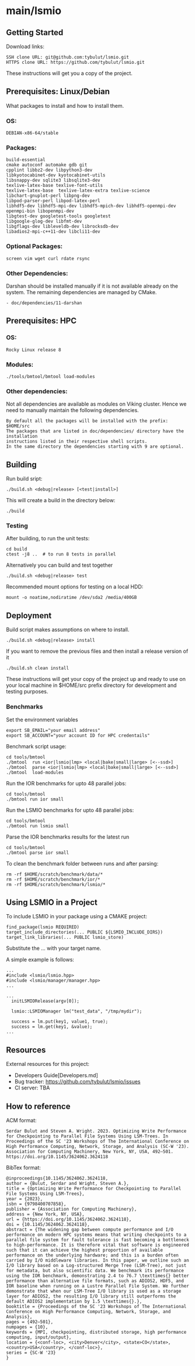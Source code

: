 # main/lsmio



## Getting Started

Download links:
```
SSH clone URL: git@github.com:tybulut/lsmio.git
HTTPS clone URL: https://github.com/tybulut/lsmio.git
```

These instructions will get you a copy of the project.


## Prerequisites: Linux/Debian

What packages to install and how to install them.

### OS:
```
DEBIAN-x86-64/stable
```

### Packages:
```
build-essential
cmake autoconf automake gdb git
cpplint libbz2-dev libpython3-dev
libkyotocabinet-dev kyotocabinet-utils
libsnappy-dev sqlite3 libsqlite3-dev
texlive-latex-base texlive-font-utils
texlive-latex-base  texlive-latex-extra texlive-science
libchart-gnuplot-perl libpng-dev
libpod-parser-perl libpod-latex-perl
libhdf5-dev libhdf5-mpi-dev libhdf5-mpich-dev libhdf5-openmpi-dev
openmpi-bin libopenmpi-dev
libgtest-dev googletest-tools googletest
libgoogle-glog-dev libfmt-dev
libgflags-dev libleveldb-dev librocksdb-dev
libadios2-mpi-c++11-dev libcli11-dev
```

### Optional Packages:
```
screen vim wget curl rdate rsync
```

### Other Dependencies:
Darshan should be installed manually if it is not available already on the
system. The remaining dependencies are managed by CMake.
```
- doc/dependencies/11-darshan
```

## Prerequisites: HPC

### OS:
```
Rocky Linux release 8
```

### Modules:
```
./tools/bmtool/bmtool load-modules
```

### Other dependencies:
Not all dependencies are available as modules on Viking cluster. Hence we need
to manually maintain the following dependencies.
```
By default all the packages will be installed with the prefix: $HOME/src
The packages that are listed in doc/dependencies/ directory have the installation 
instructions listed in their respective shell scripts.
In the same directory the dependencies starting with 9 are optional.
```


## Building 

Run build sript:
```
./build.sh <debug|release> [<test|install>]
```

This will create a build in the directory below:
```
./build
```


### Testing

After building, to run the unit tests:
```
cd build
ctest -j8 ..  # to run 8 tests in parallel
```

Alternatively you can build and test together
```
./build.sh <debug|release> test
```

Recommended mount options for testing on a local HDD:
```
mount -o noatime,nodiratime /dev/sda2 /media/400GB
```

## Deployment

Build script makes assumptions on where to install. 
```
./build.sh <debug|release> install
```

If you want to remove the previous files and then install a release version of it
```
./build.sh clean install
```

These instructions will get your copy of the project up and ready to use on your local
machine in $HOME/src prefix directory for development and testing purposes.

### Benchmarks

Set the environment variables
```
export SB_EMAIL="your email address"
export SB_ACCOUNT="your account ID for HPC credentails"
```

Benchmark script usage:
```
cd tools/bmtool
./bmtool  run <ior|lsmio|lmp> <local|bake|small|large> [<--ssd>]
./bmtool  parse <ior|lsmio|lmp> <local|bake|small|large> [<--ssd>]
./bmtool  load-modules
```

Run the IOR benchmarks for upto 48 parallel jobs:
```
cd tools/bmtool
./bmtool run ior small
```

Run the LSMIO benchmarks for upto 48 parallel jobs:
```
cd tools/bmtool
./bmtool run lsmio small
```

Parse the IOR benchmarks results for the latest run
```
cd tools/bmtool
./bmtool parse ior small
```

To clean the benchmark folder between runs and after parsing:
```
rm -rf $HOME/scratch/benchmark/data/*
rm -rf $HOME/scratch/benchmark/ior/*
rm -rf $HOME/scratch/benchmark/lsmio/*
```

## Using LSMIO in a Project

To include LSMIO in your package using a CMAKE project:
```
find_package(lsmio REQUIRED)
target_include_directories(... PUBLIC ${LSMIO_INCLUDE_DIRS})
target_link_libraries(... PUBLIC lsmio_store)
```
Substitute the ... with your target name.

A simple example is follows:
```
...
#include <lsmio/lsmio.hpp>
#include <lsmio/manager/manager.hpp>
...

...
  initLSMIORelease(argv[0]);

  lsmio::LSMIOManager lm("test_data", "/tmp/mydir");

  success = lm.put(key1, value1, true);
  success = lm.get(key1, &value);
...

```


## Resources

External resources for this project:
- Developers Guide[Developers.md]
- Bug tracker: https://github.com/tybulut/lsmio/issues
- CI server: TBA

## How to reference

ACM format:
```
Serdar Bulut and Steven A. Wright. 2023. Optimizing Write Performance for Checkpointing to Parallel File Systems Using LSM-Trees. In Proceedings of the SC '23 Workshops of The International Conference on High Performance Computing, Network, Storage, and Analysis (SC-W '23). Association for Computing Machinery, New York, NY, USA, 492–501. https://doi.org/10.1145/3624062.3624118
```

BibTex format:
```
@inproceedings{10.1145/3624062.3624118,
author = {Bulut, Serdar and Wright, Steven A.},
title = {Optimizing Write Performance for Checkpointing to Parallel File Systems Using LSM-Trees},
year = {2023},
isbn = {9798400707858},
publisher = {Association for Computing Machinery},
address = {New York, NY, USA},
url = {https://doi.org/10.1145/3624062.3624118},
doi = {10.1145/3624062.3624118},
abstract = {The widening gap between compute performance and I/O performance on modern HPC systems means that writing checkpoints to a parallel file system for fault tolerance is fast becoming a bottleneck to high-performance. It is therefore vital that software is engineered such that it can achieve the highest proportion of available performance on the underlying hardware; and this is a burden often carried by I/O middleware libraries. In this paper, we outline such an I/O library based on a Log-structured Merge Tree (LSM-Tree), not just for metadata, but also scientific data. We benchmark its performance using the IOR benchmark, demonstrating 2.4 to 76.7 \texttimes{} better performance than alternative file formats, such as ADIOS2, HDF5, and IOR baseline when running on a Lustre Parallel File System. We further demonstrate that when our LSM-Tree I/O library is used as a storage layer for ADIOS2, the resulting I/O library still outperforms the default ADIOS2 implementation by 1.5 \texttimes{}.},
booktitle = {Proceedings of the SC '23 Workshops of The International Conference on High Performance Computing, Network, Storage, and Analysis},
pages = {492–501},
numpages = {10},
keywords = {MPI, checkpointing, distributed storage, high performance computing, input/output},
location = {<conf-loc>, <city>Denver</city>, <state>CO</state>, <country>USA</country>, </conf-loc>},
series = {SC-W '23}
}
```


